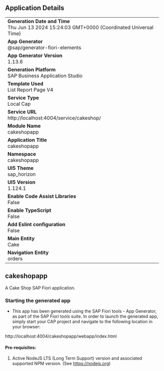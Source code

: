 ## Application Details
|               |
| ------------- |
|**Generation Date and Time**<br>Thu Jun 13 2024 15:24:03 GMT+0000 (Coordinated Universal Time)|
|**App Generator**<br>@sap/generator-fiori-elements|
|**App Generator Version**<br>1.13.6|
|**Generation Platform**<br>SAP Business Application Studio|
|**Template Used**<br>List Report Page V4|
|**Service Type**<br>Local Cap|
|**Service URL**<br>http://localhost:4004/service/cakeshop/
|**Module Name**<br>cakeshopapp|
|**Application Title**<br>cakeshopapp|
|**Namespace**<br>cakeshopapp|
|**UI5 Theme**<br>sap_horizon|
|**UI5 Version**<br>1.124.1|
|**Enable Code Assist Libraries**<br>False|
|**Enable TypeScript**<br>False|
|**Add Eslint configuration**<br>False|
|**Main Entity**<br>Cake|
|**Navigation Entity**<br>orders|

## cakeshopapp

A Cake Shop SAP Fiori application.

### Starting the generated app

-   This app has been generated using the SAP Fiori tools - App Generator, as part of the SAP Fiori tools suite.  In order to launch the generated app, simply start your CAP project and navigate to the following location in your browser:

http://localhost:4004/cakeshopapp/webapp/index.html

#### Pre-requisites:

1. Active NodeJS LTS (Long Term Support) version and associated supported NPM version.  (See https://nodejs.org)


